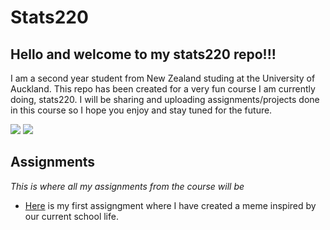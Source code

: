 # Stats220

## Hello and welcome to my stats220 repo!!!

I am a second year student from New Zealand studing at the University of Auckland. This repo has been created for a very fun course I am currently doing, stats220. I will be sharing and uploading assignments/projects done in this course so I hope you enjoy and stay tuned for the future.

![](https://crisissupportsolutions.com/wp-content/uploads/2013/08/stats-pie-chart-bar-graph.jpg)
![](https://upload.wikimedia.org/wikipedia/commons/thumb/1/1b/R_logo.svg/800px-R_logo.svg.png)

## Assignments
*This is where all my assignments from the course will be*

* [Here](https://jerryj3083.github.io/stats220/) is my first assigngment where I have created a meme inspired by our current school life.
